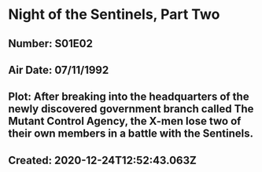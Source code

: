 # Night of the Sentinels, Part Two
## Number: S01E02
## Air Date: 07/11/1992
## Plot: After breaking into the headquarters of the newly discovered government branch called The Mutant Control Agency, the X-men lose two of their own members in a battle with the Sentinels.
## Created: 2020-12-24T12:52:43.063Z